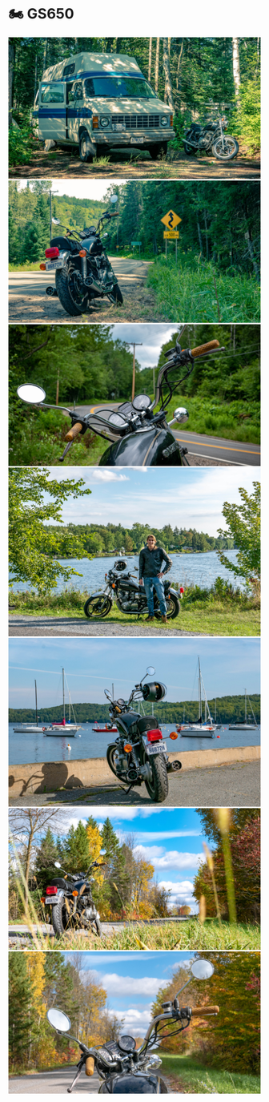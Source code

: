 # 🏍 GS650

[![P2570487](/photos/hd/P2570487.jpg)](/photos/P2570487.md)
[![P2570525](/photos/hd/P2570525.jpg)](/photos/P2570525.md)
[![P2570581](/photos/hd/P2570581.jpg)](/photos/P2570581.md)
[![P2570771](/photos/hd/P2570771.jpg)](/photos/P2570771.md)
[![P2570814](/photos/hd/P2570814.jpg)](/photos/P2570814.md)
[![P2580500](/photos/hd/P2580500.jpg)](/photos/P2580500.md)
[![P2580502](/photos/hd/P2580502.jpg)](/photos/P2580502.md)
